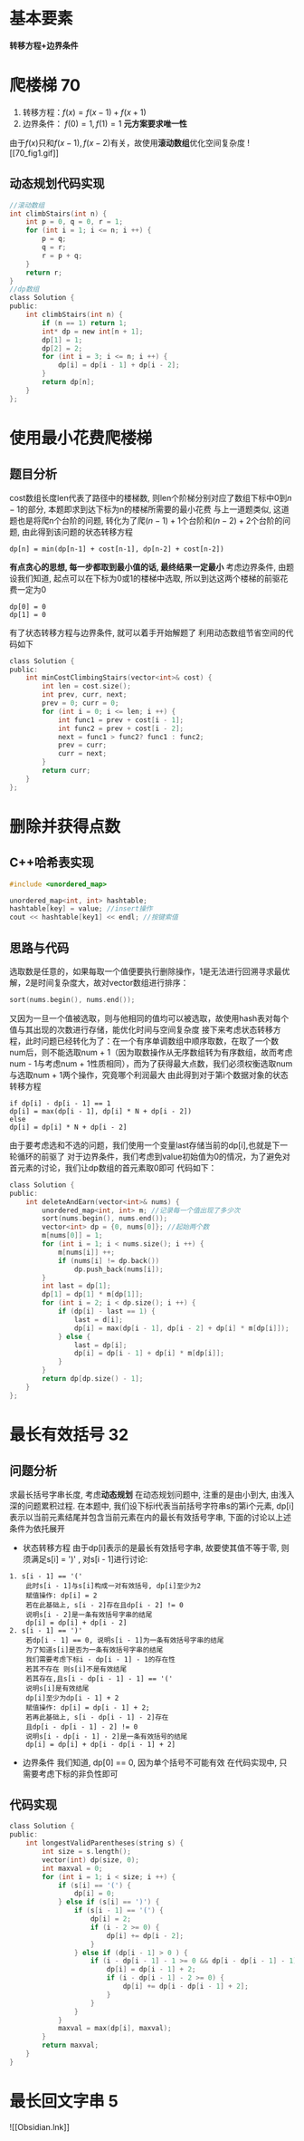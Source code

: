 # 基本要素
**转移方程+边界条件**
# 爬楼梯 70
1. 转移方程：$f(x)=f(x - 1)+f(x + 1)$
2. 边界条件： $f(0)=1,f(1)=1$ **元方案要求唯一性**

由于$f(x)$只和$f(x - 1),f(x - 2)$有关，故使用**滚动数组**优化空间复杂度
![[70_fig1.gif]]
## 动态规划代码实现
```c
//滚动数组
int climbStairs(int n) {
	int p = 0, q = 0, r = 1;
	for (int i = 1; i <= n; i ++) {
		p = q;
		q = r;
		r = p + q;
	}
	return r;
}
//dp数组
class Solution {
public:
    int climbStairs(int n) {
        if (n == 1) return 1;
        int* dp = new int[n + 1];
        dp[1] = 1;
        dp[2] = 2;
        for (int i = 3; i <= n; i ++) {
            dp[i] = dp[i - 1] + dp[i - 2];
        }
        return dp[n];
    }
};
```
# 使用最小花费爬楼梯
## 题目分析
cost数组长度len代表了路径中的楼梯数, 则len个阶梯分别对应了数组下标中0到$n - 1$的部分, 本题即求到达下标为n的楼梯所需要的最小花费
与上一道题类似, 这道题也是将爬n个台阶的问题, 转化为了爬$(n-1)+1$个台阶和$(n-2)+2$个台阶的问题, 由此得到该问题的状态转移方程
```
dp[n] = min(dp[n-1] + cost[n-1], dp[n-2] + cost[n-2])
```
**有点贪心的思想, 每一步都取到最小值的话, 最终结果一定最小**
考虑边界条件, 由题设我们知道, 起点可以在下标为0或1的楼梯中选取, 所以到达这两个楼梯的前驱花费一定为0
```
dp[0] = 0
dp[1] = 0
```
有了状态转移方程与边界条件, 就可以着手开始解题了
利用动态数组节省空间的代码如下
```c
class Solution {
public:
	int minCostClimbingStairs(vector<int>& cost) {
		int len = cost.size();
		int prev, curr, next;
		prev = 0; curr = 0;
		for (int i = 0; i <= len; i ++) {
			int func1 = prev + cost[i - 1];
			int func2 = prev + cost[i - 2];
			next = func1 > func2? func1 : func2;
			prev = curr;
			curr = next;
		}
		return curr;
	}
};
```
# 删除并获得点数
## C++哈希表实现
```c
#include <unordered_map>

unordered_map<int, int> hashtable;
hashtable[key] = value; //insert操作
cout << hashtable[key1] << endl; //按键索值
```
## 思路与代码
选取数是任意的，如果每取一个值便要执行删除操作，1是无法进行回溯寻求最优解，2是时间复杂度大，故对vector数组进行排序：
```c
sort(nums.begin(), nums.end());
```
又因为一旦一个值被选取，则与他相同的值均可以被选取，故使用hash表对每个值与其出现的次数进行存储，能优化时间与空间复杂度
接下来考虑状态转移方程，此时问题已经转化为了：在一个有序单调数组中顺序取数，在取了一个数num后，则不能选取num + 1（因为取数操作从无序数组转为有序数组，故而考虑num - 1与考虑num + 1性质相同），而为了获得最大点数，我们必须权衡选取num与选取num + 1两个操作，究竟哪个利润最大
由此得到对于第i个数据对象的状态转移方程
```
if dp[i] - dp[i - 1] == 1
dp[i] = max(dp[i - 1], dp[i] * N + dp[i - 2])
else 
dp[i] = dp[i] * N + dp[i - 2]
```
由于要考虑选和不选的问题，我们使用一个变量last存储当前的dp\[i],也就是下一轮循环的前驱了
对于边界条件，我们考虑到value初始值为0的情况，为了避免对首元素的讨论，我们让dp数组的首元素取0即可
代码如下：
```c
class Solution {
public:
    int deleteAndEarn(vector<int>& nums) {
        unordered_map<int, int> m; //记录每一个值出现了多少次
        sort(nums.begin(), nums.end());
        vector<int> dp = {0, nums[0]}; //起始两个数
        m[nums[0]] = 1;
        for (int i = 1; i < nums.size(); i ++) {
            m[nums[i]] ++;
            if (nums[i] != dp.back())
                dp.push_back(nums[i]);
        }
        int last = dp[1];
        dp[1] = dp[1] * m[dp[1]];
        for (int i = 2; i < dp.size(); i ++) {
            if (dp[i] - last == 1) {
                last = d[i];
                dp[i] = max(dp[i - 1], dp[i - 2] + dp[i] * m[dp[i]]);
            } else {
                last = dp[i];
                dp[i] = dp[i - 1] + dp[i] * m[dp[i]];
            }
        }
        return dp[dp.size() - 1];
    }
};
```
# 最长有效括号 32
## 问题分析
求最长括号字串长度, 考虑**动态规划**
在动态规划问题中, 注重的是由小到大, 由浅入深的问题累积过程. 在本题中, 我们设下标i代表当前括号字符串s的第i个元素, dp\[i]表示以当前元素结尾并包含当前元素在内的最长有效括号字串, 下面的讨论以上述条件为依托展开
- 状态转移方程
由于dp\[i]表示的是最长有效括号字串, 故要使其值不等于零, 则须满足s\[i] $=$ ')' , 对s\[i - 1]进行讨论:
```
1. s[i - 1] == '(' 
	此时s[i - 1]与s[i]构成一对有效括号, dp[i]至少为2
	赋值操作: dp[i] = 2
	若在此基础上, s[i - 2]存在且dp[i - 2] != 0
	说明s[i - 2]是一条有效括号字串的结尾
	dp[i] = dp[i] + dp[i - 2]
2. s[i - 1] == ')'
	若dp[i - 1] == 0, 说明s[i - 1]为一条有效括号字串的结尾
	为了知道s[i]是否为一条有效括号字串的结尾
	我们需要考虑下标i - dp[i - 1] - 1的存在性
	若其不存在 则s[i]不是有效结尾
	若其存在,且s[i - dp[i - 1] - 1] == '('
	说明s[i]是有效结尾
	dp[i]至少为dp[i - 1] + 2
	赋值操作: dp[i] = dp[i - 1] + 2;
	若再此基础上, s[i - dp[i - 1] - 2]存在
	且dp[i - dp[i - 1] - 2] != 0
	说明s[i - dp[i - 1] - 2]是一条有效括号的结尾
	dp[i] = dp[i] + dp[i - dp[i - 1] + 2]
```
- 边界条件
我们知道, dp\[0] == 0, 因为单个括号不可能有效
在代码实现中, 只需要考虑下标的非负性即可
## 代码实现
```c
class Solution {
public:
	int longestValidParentheses(string s) {
		int size = s.length();
		vector(int) dp(size, 0);
		int maxval = 0;
		for (int i = 1; i < size; i ++) {
			if (s[i] == '(') {
				dp[i] = 0;
			} else if (s[i] == ')') {
				if (s[i - 1] == '(') {
					dp[i] = 2;
					if (i - 2 >= 0) {
						dp[i] += dp[i - 2];
					}
				} else if (dp[i - 1] > 0 ) {
					if (i - dp[i - 1] - 1 >= 0 && dp[i - dp[i - 1] - 1] == '(') {
						dp[i] = dp[i - 1] + 2;
						if (i - dp[i - 1] - 2 >= 0) {
							dp[i] += dp[i - dp[i - 1] + 2];
						}
					}
				}
			}
			maxval = max(dp[i], maxval);
		}
		return maxval;
	}
}
```
# 最长回文字串 5
![[Obsidian.lnk]]